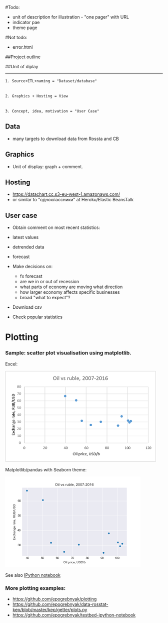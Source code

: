 #Todo:
- unit of description for illustration - "one pager" with URL
- indicator pae
- theme page

#Not todo:
- error.html

##Project outline

##Unit of diplay


--------------------------------

```
1. Source+ETL+naming = "Dataset/database"


2. Graphics + Hosting = View


3. Concept, idea, motivation = "User Сase"

```
## Data
- many targets to download data from Rossta and CB

## Graphics
- Unit of display: graph + comment.

## Hosting
- <https://datachart.cc.s3-eu-west-1.amazonaws.com/>
- or similar to "одноклассники" at Heroku/Elastic BeansTalk

## User case

- Obtain comment on most recent statistics: 
 - latest values
 - detrended data
 - forecast
 
- Make decisions on:
  - fx forecast 
  - are we in or out of recession
  - what parts of economy are moving what direction
  - how larger economy affects specific businesses
  - broad "what to expect"?

- Download csv

- Check popular statistics 

## 
## 

# Plotting

### Sample: scatter plot visualisation using matplotlib.

Excel:

![](rub_oil_xls.png)

Matplotlib/pandas with Seaborn theme:

![](rub_oil_pandas.png)

See also [IPython notebook](rub_oil.ipynb)

### More plotting examples: 
- <https://github.com/epogrebnyak/plotting>
- <https://github.com/epogrebnyak/data-rosstat-kep/blob/master/kep/getter/plots.py>
- <https://github.com/epogrebnyak/testbed-ipython-notebook>
